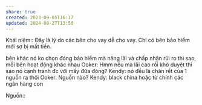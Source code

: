 ```yaml
---
share: true
created: 2023-09-05T16:17
updated: 2024-08-27T13:50
---
```

Khái niệm:: 
Đây là lý do các bên cho vay dễ cho vay. Chỉ có bên bảo hiểm mới sợ bị mất tiền. 

bên khác nó ko chọn đóng bảo hiểm mà nâng lãi và chấp nhận rủi ro thì sao, mỗi bên hoạt động khác nhau
Ooker: Hmm nếu mà lãi cao rồi khó duyệt thì sao nó cạnh tranh đc với mấy đứa đóng?
Kendy: nó đều là chân rết của 1 nguồn ra thôi
Ooker: Nguồn nào?
Kendy: black china hoặc từ chính các ngân hàng con

Nguồn:: 
